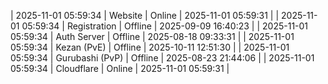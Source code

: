 | 2025-11-01 05:59:34 | Website | Online | 2025-11-01 05:59:31 |
| 2025-11-01 05:59:34 | Registration | Offline | 2025-09-09 16:40:23 |
| 2025-11-01 05:59:34 | Auth Server | Offline | 2025-08-18 09:33:31 |
| 2025-11-01 05:59:34 | Kezan (PvE) | Offline | 2025-10-11 12:51:30 |
| 2025-11-01 05:59:34 | Gurubashi (PvP) | Offline | 2025-08-23 21:44:06 |
| 2025-11-01 05:59:34 | Cloudflare | Online | 2025-11-01 05:59:31 |
